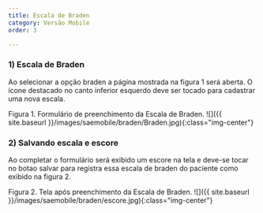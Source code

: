 ```yaml
---
title: Escala de Braden
category: Versão Mobile
order: 3

---
```

### 1) Escala de Braden
Ao selecionar a opção braden a página mostrada na figura 1 será aberta. O ícone destacado no canto inferior esquerdo deve ser tocado para cadastrar uma nova escala.

Figura 1. Formulário de preenchimento da Escala de Braden.
![]({{ site.baseurl }}/images/saemobile/braden/Braden.jpg){:class="img-center"}


### 2) Salvando escala e escore

Ao completar o formulário será exibido um escore na tela e deve-se tocar no botao salvar para registra essa escala de braden do paciente como exibido na figura 2.

Figura 2. Tela após preenchimento da Escala de Braden.
![]({{ site.baseurl }}/images/saemobile/braden/escore.jpg){:class="img-center"}
